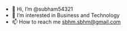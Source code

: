 - 👋 Hi, I’m @subham54321
- 👀 I’m interested in Business and Technology
- 📫 How to reach me sbhm.sbhm@gmail.com

<!---
subham54321/subham54321 is a ✨ special ✨ repository because its `README.md` (this file) appears on your GitHub profile.
You can click the Preview link to take a look at your changes.
--->
